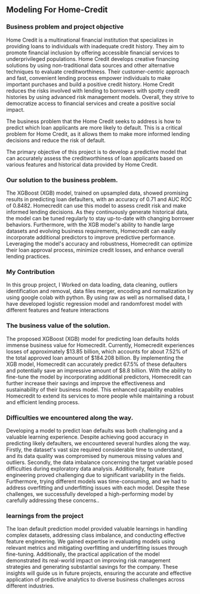 ## Modeling For Home-Credit

### Business problem and project objective
Home Credit is a multinational financial institution that specializes in providing loans to individuals with inadequate credit history. They aim to promote financial inclusion by offering accessible financial services to underprivileged populations. Home Credit develops creative financing solutions by using non-traditional data sources and other alternative techniques to evaluate creditworthiness. Their customer-centric approach and fast, convenient lending process empower individuals to make important purchases and build a positive credit history. Home Credit reduces the risks involved with lending to borrowers with spotty credit histories by using advanced risk management models. Overall, they strive to democratize access to financial services and create a positive social impact.

The business problem that the Home Credit seeks to address is how to predict which loan applicants are more likely to default. This is a critical problem for Home Credit, as it allows them to make more informed lending decisions and reduce the risk of default.

The primary objective of this project is to develop a predictive model that can accurately assess the creditworthiness of loan applicants based on various features and historical data provided by Home Credit.

### Our solution to the business problem.
The XGBoost (XGB) model, trained on upsampled data, showed promising results in predicting loan defaulters, with an accuracy of 0.71 and AUC ROC of 0.8482. Homecredit can use this model to assess credit risk and make informed lending decisions. As they continuously generate historical data, the model can be tuned regularly to stay up-to-date with changing borrower behaviors. Furthermore, with the XGB model's ability to handle large datasets and evolving business requirements, Homecredit can easily incorporate additional predictors to improve predictive performance. Leveraging the model's accuracy and robustness, Homecredit can optimize their loan approval process, minimize credit losses, and enhance overall lending practices.

### My Contribution
In this group project, I Worked on data loading, data cleaning, outliers identification and removal, data files merger, encoding and normalization by using google colab with python. By using raw as well as normalised data, I have developed logistic regression model and randomforest model with different features and feature interactions

### The business value of the solution.
The proposed XGBoost (XGB) model for predicting loan defaults holds immense business value for Homecredit. Currently, Homecredit experiences losses of approximately $13.85 billion, which accounts for about 7.52% of the total approved loan amount of $184.208 billion. By implementing the XGB model, Homecredit can accurately predict 67.5% of these defaulters and potentially save an impressive amount of $8.8 billion. With the ability to fine-tune the model by incorporating additional predictors, Homecredit can further increase their savings and improve the effectiveness and sustainability of their business model. This enhanced capability enables Homecredit to extend its services to more people while maintaining a robust and efficient lending process.

### Difficulties we encountered along the way.
Developing a model to predict loan defaults was both challenging and a valuable learning experience. Despite achieving good accuracy in predicting likely defaulters, we encountered several hurdles along the way. Firstly, the dataset's vast size required considerable time to understand, and its data quality was compromised by numerous missing values and outliers. Secondly, the data imbalance concerning the target variable posed difficulties during exploratory data analysis. Additionally, feature engineering proved challenging due to significant variability in the fields. Furthermore, trying different models was time-consuming, and we had to address overfitting and underfitting issues with each model. Despite these challenges, we successfully developed a high-performing model by carefully addressing these concerns..

### learnings from the project
The loan default prediction model provided valuable learnings in handling complex datasets, addressing class imbalance, and conducting effective feature engineering. We gained expertise in evaluating models using relevant metrics and mitigating overfitting and underfitting issues through fine-tuning. Additionally, the practical application of the model demonstrated its real-world impact on improving risk management strategies and generating substantial savings for the company. These insights will guide us in future projects, ensuring the accurate and effective application of predictive analytics to diverse business challenges across different industries.
